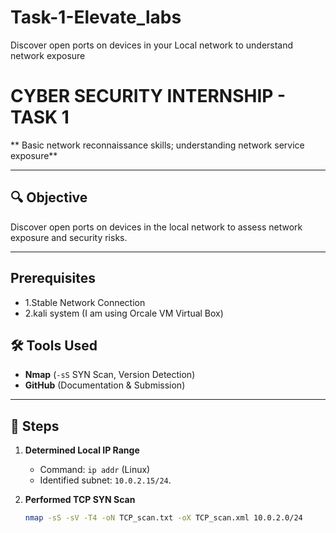 # Task-1-Elevate_labs
Discover open ports on devices in your Local network to understand network exposure

# CYBER SECURITY INTERNSHIP - TASK 1  
** Basic network reconnaissance skills; understanding network service
 exposure**  

---

## 🔍 Objective  
Discover open ports on devices in the local network to assess network exposure and security risks.

---
## Prerequisites
- 1.Stable Network Connection
- 2.kali system (I am using Orcale VM Virtual Box)

## 🛠️ Tools Used  
- **Nmap** (`-sS` SYN Scan, Version Detection)   
- **GitHub** (Documentation & Submission)  

---

## 📝 Steps 
1. **Determined Local IP Range**  
   - Command: `ip addr` (Linux) 
   - Identified subnet: `10.0.2.15/24`.  

2. **Performed TCP SYN Scan**  
   ```bash
   nmap -sS -sV -T4 -oN TCP_scan.txt -oX TCP_scan.xml 10.0.2.0/24
